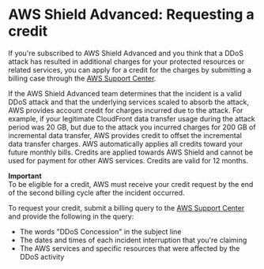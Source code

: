 # AWS Shield Advanced: Requesting a credit<a name="request-refund"></a>

If you're subscribed to AWS Shield Advanced and you think that a DDoS attack has resulted in additional charges for your protected resources or related services, you can apply for a credit for the charges by submitting a billing case through the [AWS Support Center](https://console.aws.amazon.com/support/home#/)\.

If the AWS Shield Advanced team determines that the incident is a valid DDoS attack and that the underlying services scaled to absorb the attack, AWS provides account credit for charges incurred due to the attack\. For example, if your legitimate CloudFront data transfer usage during the attack period was 20 GB, but due to the attack you incurred charges for 200 GB of incremental data transfer, AWS provides credit to offset the incremental data transfer charges\. AWS automatically applies all credits toward your future monthly bills\. Credits are applied towards AWS Shield and cannot be used for payment for other AWS services\. Credits are valid for 12 months\. 

**Important**  
To be eligible for a credit, AWS must receive your credit request by the end of the second billing cycle after the incident occurred\. 

To request your credit, submit a billing query to the [AWS Support Center](https://console.aws.amazon.com/support/home#/) and provide the following in the query:
+ The words "DDoS Concession" in the subject line
+ The dates and times of each incident interruption that you're claiming
+ The AWS services and specific resources that were affected by the DDoS activity